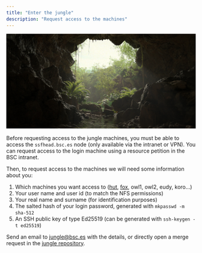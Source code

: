 ```yaml
---
title: "Enter the jungle"
description: "Request access to the machines"
---
```


![Cave](./cave.jpg)

Before requesting access to the jungle machines, you must be able to access the
`ssfhead.bsc.es` node (only available via the intranet or VPN). You can request
access to the login machine using a resource petition in the BSC intranet.

Then, to request access to the machines we will need some information about you:

1. Which machines you want access to ([hut](/hut), [fox](/fox), owl1, owl2, eudy, koro...)
1. Your user name and user id (to match the NFS permissions)
1. Your real name and surname (for identification purposes)
1. The salted hash of your login password, generated with `mkpasswd -m sha-512`
1. An SSH public key of type Ed25519 (can be generated with `ssh-keygen -t ed25519`)

Send an email to <jungle@bsc.es> with the details, or directly open a
merge request in the [jungle
repository](https://pm.bsc.es/gitlab/rarias/jungle/).
